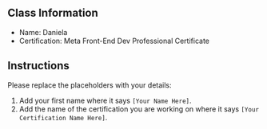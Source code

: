 ## Class Information

- Name: Daniela
- Certification: Meta Front-End Dev Professional Certificate

## Instructions

Please replace the placeholders with your details:

1. Add your first name where it says `[Your Name Here]`.
2. Add the name of the certification you are working on where it says `[Your Certification Name Here]`.
